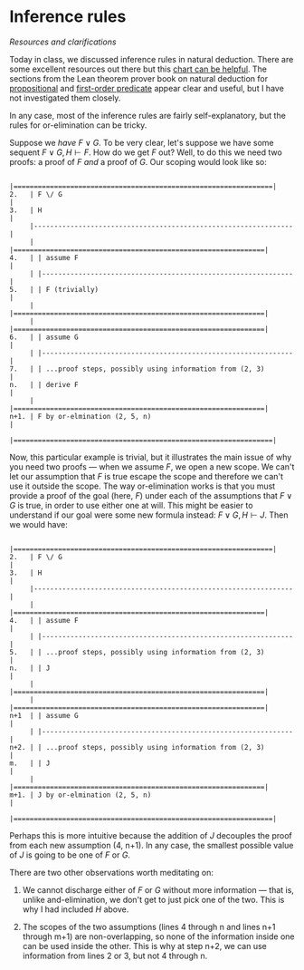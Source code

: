 # Inference rules
_Resources and clarifications_

Today in class, we discussed inference rules in natural deduction. There are some excellent resources out there but this [chart can be helpful](inference_rules.jpg). The sections from the Lean theorem prover book on natural deduction for [propositional](https://leanprover.github.io/logic_and_proof/natural_deduction_for_propositional_logic.html) and [first-order predicate](https://leanprover.github.io/logic_and_proof/natural_deduction_for_first_order_logic.html) appear clear and useful, but I have not investigated them closely.

In any case, most of the inference rules are fairly self-explanatory, but the rules for or-elimination can be tricky.

Suppose we _have_ $F \vee G$. To be very clear, let's suppose we have some sequent $F\vee G, H \vdash F$. How do we get $F$ out? Well, to do this we need two proofs: a proof of $F$ _and_ a proof of $G$. Our scoping would look like so:

```
     |================================================================|
2.   | F \/ G                                                         | 
3.   | H                                                              | 
     |----------------------------------------------------------------|
     | |==============================================================|
4.   | | assume F                                                     | 
     | |--------------------------------------------------------------|
5.   | | F (trivially)                                                | 
     | |==============================================================|
     | |==============================================================|
6.   | | assume G                                                     | 
     | |--------------------------------------------------------------|
7.   | | ...proof steps, possibly using information from (2, 3)       |
n.   | | derive F                                                     |
     | |==============================================================|
n+1. | F by or-elmination (2, 5, n)                                   |
     |================================================================|
```

Now, this particular example is trivial, but it illustrates the main issue of why you need two proofs &mdash; when we assume $F$, we open a new scope. We can't let our assumption that $F$ is true escape the scope and therefore we can't use it outside the scope. The way or-elimination works is that you must provide a proof of the goal (here, $F$) under each of the assumptions that $F\vee G$ is true, in order to use either one at will. This might be easier to understand if our goal were some new formula instead: $F\vee G, H \vdash J$. Then we would have:

```
     |================================================================|
2.   | F \/ G                                                         | 
3.   | H                                                              | 
     |----------------------------------------------------------------|
     | |==============================================================|
4.   | | assume F                                                     | 
     | |--------------------------------------------------------------|
5.   | | ...proof steps, possibly using information from (2, 3)       |
n.   | | J                                                            |
     | |==============================================================|
     | |==============================================================|
n+1  | | assume G                                                     | 
     | |--------------------------------------------------------------|
n+2. | | ...proof steps, possibly using information from (2, 3)       |
m.   | | J                                                            |
     | |==============================================================|
m+1. | J by or-elmination (2, 5, n)                                   |
     |================================================================|
```
Perhaps this is more intuitive because the addition of $J$ decouples the proof from each new assumption (4, n+1). In any case, the smallest possible value of $J$ is going to be one of $F$ or $G$. 

There are two other observations worth meditating on: 

1. We cannot discharge either of $F$ or $G$ without more information &mdash; that is, unlike and-elimination, we don't get to just pick one of the two. This is why I had included $H$ above.

2. The scopes of the two assumptions (lines 4 through n and lines n+1 through m+1) are non-overlapping, so none of the information inside one can be used inside the other. This is why at step n+2, we can use information from lines 2 or 3, but not 4 through n. 